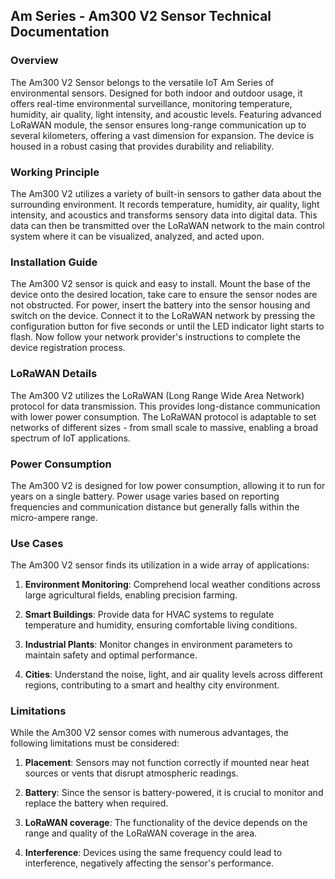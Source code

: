 ## Am Series - Am300 V2 Sensor Technical Documentation

### Overview

The Am300 V2 Sensor belongs to the versatile IoT Am Series of environmental sensors. Designed for both indoor and outdoor usage, it offers real-time environmental surveillance, monitoring temperature, humidity, air quality, light intensity, and acoustic levels. Featuring advanced LoRaWAN module, the sensor ensures long-range communication up to several kilometers, offering a vast dimension for expansion. The device is housed in a robust casing that provides durability and reliability.


### Working Principle

The Am300 V2 utilizes a variety of built-in sensors to gather data about the surrounding environment. It records temperature, humidity, air quality, light intensity, and acoustics and transforms sensory data into digital data. This data can then be transmitted over the LoRaWAN network to the main control system where it can be visualized, analyzed, and acted upon.


### Installation Guide

The Am300 V2 sensor is quick and easy to install. Mount the base of the device onto the desired location, take care to ensure the sensor nodes are not obstructed. For power, insert the battery into the sensor housing and switch on the device. Connect it to the LoRaWAN network by pressing the configuration button for five seconds or until the LED indicator light starts to flash. Now follow your network provider's instructions to complete the device registration process.


### LoRaWAN Details

The Am300 V2 utilizes the LoRaWAN (Long Range Wide Area Network) protocol for data transmission. This provides long-distance communication with lower power consumption. The LoRaWAN protocol is adaptable to set networks of different sizes - from small scale to massive, enabling a broad spectrum of IoT applications.


### Power Consumption

The Am300 V2 is designed for low power consumption, allowing it to run for years on a single battery. Power usage varies based on reporting frequencies and communication distance but generally falls within the micro-ampere range.


### Use Cases

The Am300 V2 sensor finds its utilization in a wide array of applications:

1. **Environment Monitoring**: Comprehend local weather conditions across large agricultural fields, enabling precision farming.

2. **Smart Buildings**: Provide data for HVAC systems to regulate temperature and humidity, ensuring comfortable living conditions.

3. **Industrial Plants**: Monitor changes in environment parameters to maintain safety and optimal performance.

4. **Cities**: Understand the noise, light, and air quality levels across different regions, contributing to a smart and healthy city environment.


### Limitations

While the Am300 V2 sensor comes with numerous advantages, the following limitations must be considered:

1. **Placement**: Sensors may not function correctly if mounted near heat sources or vents that disrupt atmospheric readings.

2. **Battery**: Since the sensor is battery-powered, it is crucial to monitor and replace the battery when required.

3. **LoRaWAN coverage**: The functionality of the device depends on the range and quality of the LoRaWAN coverage in the area.

4. **Interference**: Devices using the same frequency could lead to interference, negatively affecting the sensor's performance.